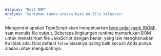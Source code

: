 ```yaml
---
display: "Emit BOM"
oneline: "Sertakan tanda urutan byte ke file keluaran"
---
```


Mengontrol apakah TypeScript akan mengeluarkan [byte order mark (BOM)](https://wikipedia.org/wiki/Byte_order_mark) saat menulis file output.
Beberapa lingkungan runtime memerlukan BOM untuk menafsirkan file JavaScript dengan benar; yang lain mengharuskan itu tidak ada.
Nilai default `false` biasanya paling baik kecuali Anda punya alasan untuk mengubahnya.
